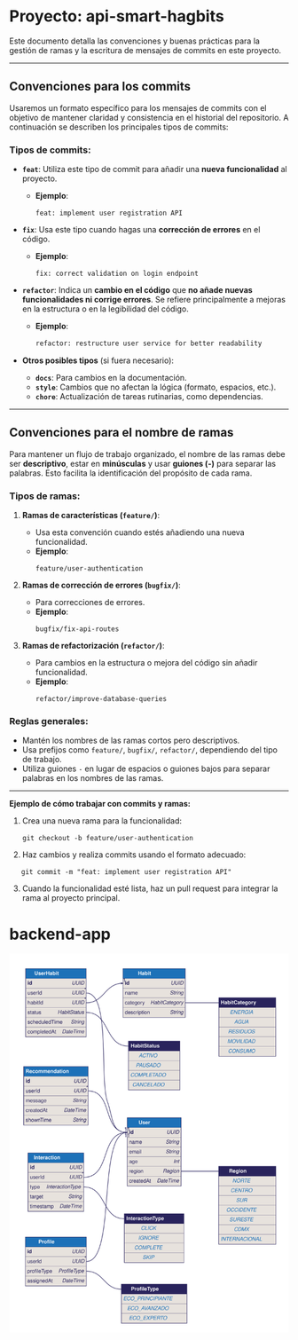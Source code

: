 # Proyecto: **api-smart-hagbits**

Este documento detalla las convenciones y buenas prácticas para la gestión de ramas y la escritura de mensajes de commits en este proyecto.

---

## Convenciones para los commits

Usaremos un formato específico para los mensajes de commits con el objetivo de mantener claridad y consistencia en el historial del repositorio. A continuación se describen los principales tipos de commits:

### Tipos de commits:

- **`feat`**: Utiliza este tipo de commit para añadir una **nueva funcionalidad** al proyecto.

  - **Ejemplo**:
    ```
    feat: implement user registration API
    ```

- **`fix`**: Usa este tipo cuando hagas una **corrección de errores** en el código.

  - **Ejemplo**:
    ```
    fix: correct validation on login endpoint
    ```

- **`refactor`**: Indica un **cambio en el código** que **no añade nuevas funcionalidades ni corrige errores**. Se refiere principalmente a mejoras en la estructura o en la legibilidad del código.

  - **Ejemplo**:
    ```bash
    refactor: restructure user service for better readability
    ```

- **Otros posibles tipos** (si fuera necesario):
  - **`docs`**: Para cambios en la documentación.
  - **`style`**: Cambios que no afectan la lógica (formato, espacios, etc.).
  - **`chore`**: Actualización de tareas rutinarias, como dependencias.

---

## Convenciones para el nombre de ramas

Para mantener un flujo de trabajo organizado, el nombre de las ramas debe ser **descriptivo**, estar en **minúsculas** y usar **guiones (-)** para separar las palabras. Esto facilita la identificación del propósito de cada rama.

### Tipos de ramas:

1. **Ramas de características (`feature/`)**:

   - Usa esta convención cuando estés añadiendo una nueva funcionalidad.
   - **Ejemplo**:
     ```
     feature/user-authentication
     ```

2. **Ramas de corrección de errores (`bugfix/`)**:

   - Para correcciones de errores.
   - **Ejemplo**:
     ```
     bugfix/fix-api-routes
     ```

3. **Ramas de refactorización (`refactor/`)**:
   - Para cambios en la estructura o mejora del código sin añadir funcionalidad.
   - **Ejemplo**:
     ```
     refactor/improve-database-queries
     ```

### Reglas generales:

- Mantén los nombres de las ramas cortos pero descriptivos.
- Usa prefijos como `feature/`, `bugfix/`, `refactor/`, dependiendo del tipo de trabajo.
- Utiliza guiones `-` en lugar de espacios o guiones bajos para separar palabras en los nombres de las ramas.

---

**Ejemplo de cómo trabajar con commits y ramas:**

1. Crea una nueva rama para la funcionalidad:

   ```
   git checkout -b feature/user-authentication
   ```

2. Haz cambios y realiza commits usando el formato adecuado:

```
   git commit -m "feat: implement user registration API"
```

3. Cuando la funcionalidad esté lista, haz un pull request para integrar la rama al proyecto principal.
# backend-app

![Diagrama de la base de datos](docs/output.svg)